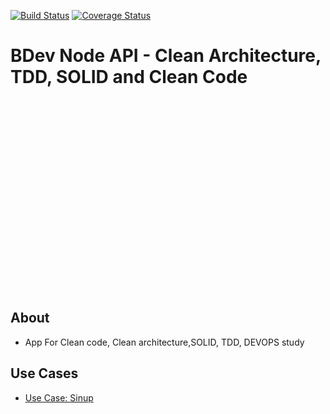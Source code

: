 
[![Build Status](https://travis-ci.com/micael95/bdev_ts_api.svg?branch=master)](https://travis-ci.com/micael95/bdev_ts_api)
[![Coverage Status](https://coveralls.io/repos/github/micael95/bdev_ts_api/badge.svg?branch=master)](https://coveralls.io/github/micael95/bdev_ts_api?branch=master)
# **BDev Node API - Clean Architecture, TDD, SOLID and Clean Code**

<div style="width:60vh;text-align:center;margin-bottom:20px"><img src="requirements/assets/logo.png" /></div>

## About
* App For Clean code, Clean architecture,SOLID, TDD, DEVOPS study 

## Use Cases
* [Use Case: Sinup](./requirements/signup.md)